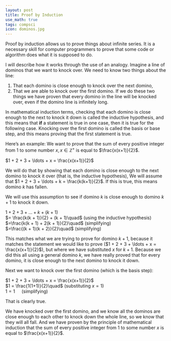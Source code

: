 ```yaml
---
layout: post
title: Proof by Induction
use_math: true
tags: compsci
icon: dominos.jpg
---
```

Proof by induction allows us to prove things about infinite series. It is a necessary skill for computer programmers to prove that some code or algorithm does what it is supposed to do.

I will describe how it works through the use of an analogy. Imagine a line of dominos that we want to knock over. We need to know two things about the line:
1. That each domino is close enough to knock over the next domino,
2. That we are able to knock over the first domino.
   If we do these two things we have proven that every domino in the line will be knocked over, even if the domino line is infinitely long.

In mathematical induction terms, checking that each domino is close enough to the next to knock it down is called the inductive hypothesis, and this means that **if** a statement is true in one case, then it is true for the following case.
Knocking over the first domino is called the basis or base step, and this means proving that the first statement is true.

Here’s an example:
We want to prove that the sum of every positive integer from $1$ to some number $x, x \in \mathbb{Z}^{+}$ is equal to $\frac{x(x+1)}{2}$.

$1 + 2 + 3 + \ldots + x = \frac{x(x+1)}{2}$

We will do that by showing that each domino is close enough to the next domino to knock it over (that is, the inductive hypothesis),
We will assume that $1 + 2 + 3 + \ldots + k = \frac{k(k+1)}{2}$. If this is true, this means domino $k$ has fallen.

We will use this assumption to see if domino $k$ is close enough to domino $k + 1$ to knock it down.

$1 + 2 + 3 + \ldots + k + (k + 1)$\
$= \frac{k(k + 1)}{2} + (k + 1)\quad$ (using the inductive hypothesis)\
$=\frac{k(k + 1) + 2(k + 1)}{2}\quad$ (simplifying)\
$=\frac{(k + 1)(k + 2)}{2}\quad$ (simplifying)

This matches what we are trying to prove for domino $k+1$, because it matches the statement we would like to prove ($1 + 2 + 3 + \ldots + x = \frac{x(x+1)}{2}$), but where we have substituted $x$ for $k+1$.
Because we did this all using a general domino $k$, we have really proved that for every domino, it is close enough to the next domino to knock it down.

Next we want to knock over the first domino (which is the basis step):

$1 + 2 + 3 + \ldots + x = \frac{x(x+1)}{2}$\
$1 = \frac{1(1+1)}{2}\quad$ (substituting $x = 1$)\
$1 = 1\quad$ (simplifying)

That is clearly true.

We have knocked over the first domino, and we know all the dominos are close enough to each other to knock down the whole line, so we know that they will all fall.
And we have proven by the principle of mathematical induction that the sum of every positive integer from $1$ to some number $x$ is equal to $\frac{x(x+1)}{2}$.